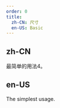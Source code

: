 ```yaml
---
order: 0
title:
  zh-CN: 尺寸
  en-US: Basic
---
```


## zh-CN

最简单的用法4。

## en-US

The simplest usage.

